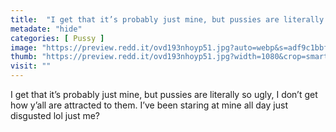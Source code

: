 ```yaml
---
title:  "I get that it’s probably just mine, but pussies are literally so ugly, I don’t get how y’all are attracted to them. I’ve been staring at mine all day just disgusted lol just me?"
metadate: "hide"
categories: [ Pussy ]
image: "https://preview.redd.it/ovd193nhoyp51.jpg?auto=webp&s=adf9c1bbf57f7bf0b2bc351b35c014821a15f35e"
thumb: "https://preview.redd.it/ovd193nhoyp51.jpg?width=1080&crop=smart&auto=webp&s=8adf33e48deabf63d724096e16e4a80b785c2d88"
visit: ""
---
```

I get that it’s probably just mine, but pussies are literally so ugly, I don’t get how y’all are attracted to them. I’ve been staring at mine all day just disgusted lol just me?
